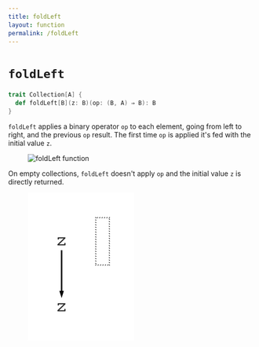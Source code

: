 ```yaml
---
title: foldLeft
layout: function
permalink: /foldLeft
---
```


# `foldLeft`

~~~ scala
trait Collection[A] {
  def foldLeft[B](z: B)(op: (B, A) ⇒ B): B
}
~~~

`foldLeft` applies a binary operator `op` to each element, going from left to right, and the previous `op` result. The first time `op` is applied it's fed with the initial value `z`.

<figure class="diagram">
  <img src="images/foldLeft.1.svg" alt="foldLeft function">
  <!-- <figcaption class="diagram-desc"></figcaption> -->
</figure>

On empty collections, `foldLeft` doesn't apply `op` and the initial value `z` is directly returned.

<figure class="diagram">
  <img src="images/foldLeft.2.svg" alt="foldLeft function">
  <!-- <figcaption class="diagram-desc"></figcaption> -->
</figure>

